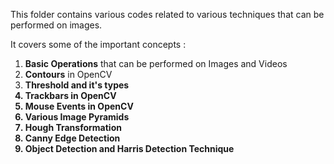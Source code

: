 This folder contains various codes related to various techniques that can be performed on images.

It covers some of the important concepts : 
<ol>
  <li><b>Basic Operations</b> that can be performed on Images and Videos</li>
  <li><b>Contours</b> in OpenCV</li>
  <li><b>Threshold and it's types</li>
  <li><b>Trackbars</b> in OpenCV</li>
  <li><b>Mouse Events</b> in OpenCV</li>
  <li><b>Various Image Pyramids</b></li>
  <li><b>Hough Transformation</b></li>
  <li><b>Canny Edge Detection</b></li>
  <li>Object Detection and Harris Detection Technique</li>
</ol>

